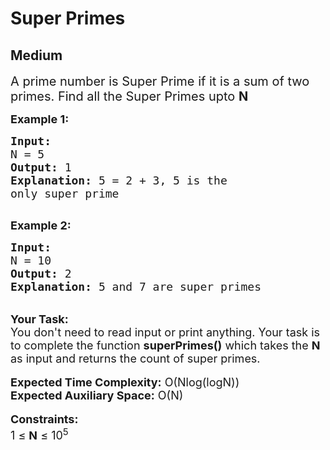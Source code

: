 # Super Primes
## Medium 
<div class="problem-statement">
                <p></p><p><span style="font-size:20px">A prime number is Super Prime if it is a sum of two primes. Find all the Super Primes upto <strong>N</strong></span></p>

<p><span style="font-size:18px"><strong>Example 1:</strong></span></p>

<pre><span style="font-size:18px"><strong>Input:</strong>
N = 5
<strong>Output:</strong> 1
<strong>Explanation: </strong>5 = 2 + 3, 5 is the
only super prime</span>

</pre>

<p><strong><span style="font-size:18px">Example 2:</span></strong></p>

<pre><span style="font-size:18px"><strong>Input:</strong>
N = 10 
<strong>Output:</strong> 2
<strong>Explanation: </strong>5 and 7 are super primes</span>
</pre>

<p><br>
<span style="font-size:18px"><strong>Your Task:&nbsp;&nbsp;</strong><br>
You don't need to read input or print anything. Your task is to complete the function <strong>superPrimes()</strong>&nbsp;which takes the <strong>N </strong>as input and returns the count of super primes.</span><br>
<br>
<span style="font-size:18px"><strong>Expected Time Complexity:</strong> O(Nlog(logN))<br>
<strong>Expected Auxiliary Space:</strong> O(N)</span><br>
<br>
<span style="font-size:18px"><strong>Constraints:</strong><br>
1 ≤ <strong>N</strong> ≤ 10<sup>5</sup></span></p>
 <p></p>
            </div>